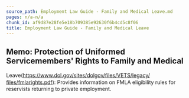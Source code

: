 ```yaml
---
source_path: Employment Law Guide - Family and Medical Leave.md
pages: n/a-n/a
chunk_id: af9d87e28fe5e18b709385e92630f6b4cd5c8f06
title: Employment Law Guide - Family and Medical Leave
---
```

## Memo: Protection of Uniformed Servicemembers' Rights to Family and Medical

Leave(https://www.dol.gov/sites/dolgov/ﬁles/VETS/legacy/ﬁles/fmlarights.pdf): Provides information on FMLA eligibility rules for reservists returning to private employment.
